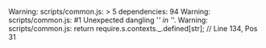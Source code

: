 Warning: scripts/common.js: > 5 dependencies: 94
Warning: scripts/common.js:  #1 Unexpected dangling '_' in '_'.
Warning: scripts/common.js:     return require.s.contexts._.defined[str]; // Line 134, Pos 31
